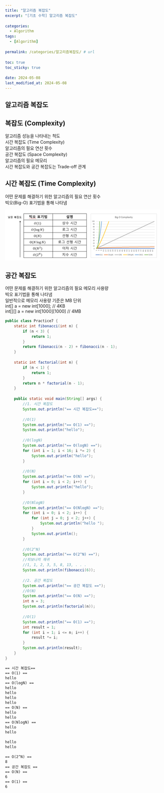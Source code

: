 ```yaml
---
title: "알고리즘 복잡도"
excerpt: "[기초 수학] 알고리즘 복잡도"

categories:
  - Algorithm
tags:
  - [Algorithm]

permalink: /categories/알고리즘복잡도/ # url

toc: true
toc_sticky: true

date: 2024-05-08
last_modified_at: 2024-05-08
---
```


## 알고리즘 복잡도

## 복잡도 (Complexity)
알고리즘 성능을 나타내는 척도<br>
시간 복잡도 (Time Complexity)<br>
알고리즘의 필요 연산 횟수<br>
공간 복잡도 (Space Complexity)<br>
알고리즘의 필요 메모리<br>
시간 복잡도와 공간 복잡도는 Trade-off 관계<br>

## 시간 복잡도 (Time Complexity)
어떤 문제를 해결하기 위한 알고리즘의 필요 연산 횟수<br>
빅오(Big-O) 표기법을 통해 나타냄<br>

![new repo](/assets/images/posts_img/Algorithm/img_complexity.png)

## 공간 복잡도
어떤 문제를 해결하기 위한 알고리즘의 필요 메모리 사용량<br>
빅오 표기법을 통해 나타냄<br>
일반적으로 메모리 사용량 기준은 MB 단위<br>
int[] a = new int[1000];		// 4KB<br>
int[][] a = new int[1000][1000]	// 4MB<br>

```java
public class Practice7 {
    static int fibonacci(int n) {
        if (n < 3) {
            return 1;
        }
        return fibonacci(n - 2) + fibonacci(n - 1);
    }

    static int factorial(int n) {
        if (n < 1) {
            return 1;
        }
        return n * factorial(n - 1);
    }

    public static void main(String[] args) {
        //1. 시간 복잡도
        System.out.println("== 시간 복잡도==");

        //O(1)
        System.out.println("== O(1) ==");
        System.out.println("hello");

        //O(logN)
        System.out.println("== O(logN) ==");
        for (int i = 1; i < 16; i *= 2) {
            System.out.println("hello");
        }

        //O(N)
        System.out.println("== O(N) ==");
        for (int i = 0; i < 2; i++) {
            System.out.println("hello");
        }

        //O(NlogN)
        System.out.println("== O(NlogN) ==");
        for (int i = 0; i < 2; i++) {
            for (int j = 0; j < 2; j++) {
                System.out.println("hello ");
            }
            System.out.println();
        }

        //O(2^N)
        System.out.println("== O(2^N) ==");
        //피보나치 재귀
        //1, 1, 2, 3, 5, 8, 13, . . .
        System.out.println(fibonacci(6));

        //2. 공간 복잡도
        System.out.println("== 공간 복잡도 ==");
        //O(N)
        System.out.println("== O(N) ==");
        int n = 3;
        System.out.println(factorial(n));

        //O(1)
        System.out.println("== O(1) ==");
        int result = 1;
        for (int i = 1; i <= n; i++) {
            result *= i;
        }
        System.out.println(result);
    }
}
```

```
== 시간 복잡도==
== O(1) ==
hello
== O(logN) ==
hello
hello
hello
hello
== O(N) ==
hello
hello
== O(NlogN) ==
hello 
hello 

hello 
hello 

== O(2^N) ==
8
== 공간 복잡도 ==
== O(N) ==
6
== O(1) ==
6
```
